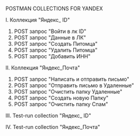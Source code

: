 POSTMAN COLLECTIONS FOR YANDEX

I. Коллекция "Яндекс_ ID"
1. POST запрос "Войти в лк ID"
2. POST запрос "Данные в ЛК"
3. POST запрос "Создать Питомца"
4. POST запрос "Удалить Питомца"
5. POST запрос "Добавить ИНН"

II. Коллекция "Яндекс_Почта"
1. POST запрос "Написать и отправить письмо"
2. POST запрос "Отправить письмо в Удаленные"
3. POST запрос "Очистить папку Удаленные"
4. POST запрос "Создать новую Папку"
5. POST запрос "Очистить папку Спам"

III. Test-run collection "Яндекс_ ID"

IV. Test-run collection "Яндекс_Почта"





